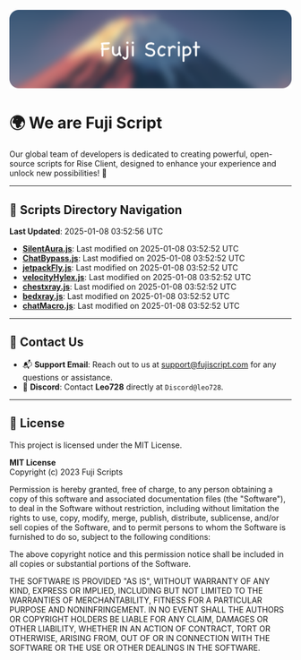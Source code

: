 ![Banner](.github/b.webp)

# 🌍 **We are Fuji Script**

Our global team of developers is dedicated to creating powerful, open-source scripts for Rise Client, designed to enhance your experience and unlock new possibilities! 🌟

---
<!-- SCRIPTS_NAVIGATION_START -->
## 📂 **Scripts Directory Navigation**

**Last Updated**: 2025-01-08 03:52:56 UTC

- **[SilentAura.js](scripts/SilentAura.js)**: Last modified on 2025-01-08 03:52:52 UTC
- **[ChatBypass.js](scripts/ChatBypass.js)**: Last modified on 2025-01-08 03:52:52 UTC
- **[jetpackFly.js](scripts/jetpackFly.js)**: Last modified on 2025-01-08 03:52:52 UTC
- **[velocityHylex.js](scripts/velocityHylex.js)**: Last modified on 2025-01-08 03:52:52 UTC
- **[chestxray.js](scripts/chestxray.js)**: Last modified on 2025-01-08 03:52:52 UTC
- **[bedxray.js](scripts/bedxray.js)**: Last modified on 2025-01-08 03:52:52 UTC
- **[chatMacro.js](scripts/chatMacro.js)**: Last modified on 2025-01-08 03:52:52 UTC

<!-- SCRIPTS_NAVIGATION_END -->

---

## 💬 **Contact Us**  
- 📬 **Support Email**: Reach out to us at [support@fujiscript.com](mailto:support@fujiscript.com) for any questions or assistance.  
- 💬 **Discord**: Contact **Leo728** directly at `Discord@leo728`.

---

## 📜 **License**

This project is licensed under the MIT License.  

**MIT License**  
Copyright (c) 2023 Fuji Scripts  

Permission is hereby granted, free of charge, to any person obtaining a copy of this software and associated documentation files (the "Software"), to deal in the Software without restriction, including without limitation the rights to use, copy, modify, merge, publish, distribute, sublicense, and/or sell copies of the Software, and to permit persons to whom the Software is furnished to do so, subject to the following conditions:  

The above copyright notice and this permission notice shall be included in all copies or substantial portions of the Software.  

THE SOFTWARE IS PROVIDED "AS IS", WITHOUT WARRANTY OF ANY KIND, EXPRESS OR IMPLIED, INCLUDING BUT NOT LIMITED TO THE WARRANTIES OF MERCHANTABILITY, FITNESS FOR A PARTICULAR PURPOSE AND NONINFRINGEMENT. IN NO EVENT SHALL THE AUTHORS OR COPYRIGHT HOLDERS BE LIABLE FOR ANY CLAIM, DAMAGES OR OTHER LIABILITY, WHETHER IN AN ACTION OF CONTRACT, TORT OR OTHERWISE, ARISING FROM, OUT OF OR IN CONNECTION WITH THE SOFTWARE OR THE USE OR OTHER DEALINGS IN THE SOFTWARE.  
